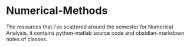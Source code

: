 # Numerical-Methods
The resources that i've scattered around the semester for Numerical Analysis, it contains python-matlab source code and obsidian-markdown notes of classes.
